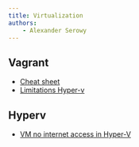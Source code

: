 ```yaml
---
title: Virtualization
authors:
    - Alexander Serowy
---
```


## Vagrant

- [Cheat sheet](https://gist.github.com/wpscholar/a49594e2e2b918f4d0c4#file-vagrant-cheat-sheet-md)
- [Limitations Hyper-v](https://www.vagrantup.com/docs/providers/hyperv/limitations)

## Hyperv

- [VM no internet access in Hyper-V](https://www.isunshare.com/blog/fix-vm-no-internet-access-hyper-v-windows-10-2018/)
